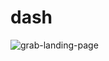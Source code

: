 # dash
 
![grab-landing-page](https://github.com/raghulkrishna/lending-loan-data-club-dashboard/blob/master/ezgif.com-optimize.gif)

